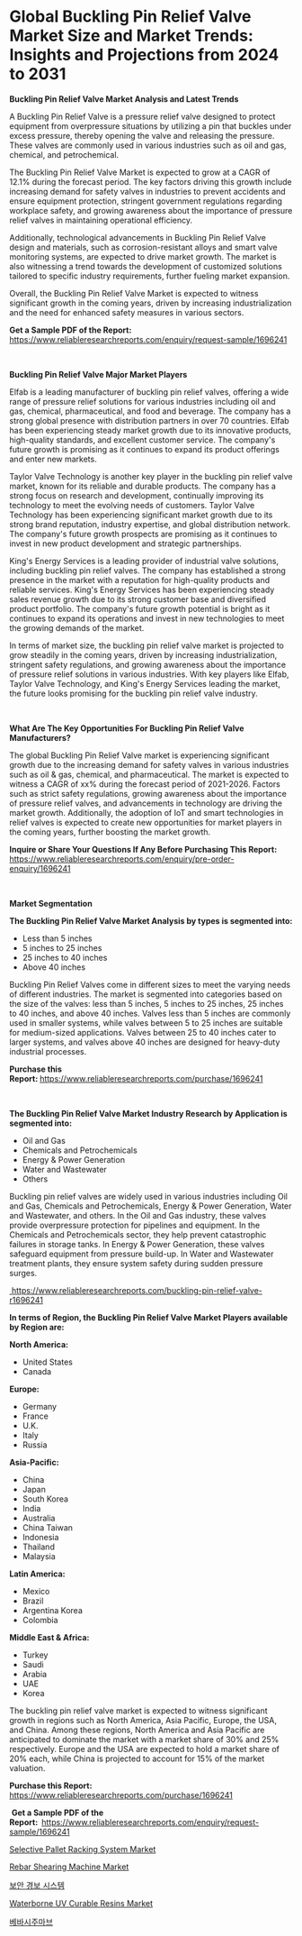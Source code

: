 <p><h1>Global Buckling Pin Relief Valve Market Size and Market Trends: Insights and Projections from 2024 to 2031</h1></p><p><strong>Buckling Pin Relief Valve Market Analysis and Latest Trends</strong></p>
<p><p>A Buckling Pin Relief Valve is a pressure relief valve designed to protect equipment from overpressure situations by utilizing a pin that buckles under excess pressure, thereby opening the valve and releasing the pressure. These valves are commonly used in various industries such as oil and gas, chemical, and petrochemical.</p><p>The Buckling Pin Relief Valve Market is expected to grow at a CAGR of 12.1% during the forecast period. The key factors driving this growth include increasing demand for safety valves in industries to prevent accidents and ensure equipment protection, stringent government regulations regarding workplace safety, and growing awareness about the importance of pressure relief valves in maintaining operational efficiency.</p><p>Additionally, technological advancements in Buckling Pin Relief Valve design and materials, such as corrosion-resistant alloys and smart valve monitoring systems, are expected to drive market growth. The market is also witnessing a trend towards the development of customized solutions tailored to specific industry requirements, further fueling market expansion.</p><p>Overall, the Buckling Pin Relief Valve Market is expected to witness significant growth in the coming years, driven by increasing industrialization and the need for enhanced safety measures in various sectors.</p></p>
<p><strong>Get a Sample PDF of the Report:&nbsp;</strong> <a href="https://www.reliableresearchreports.com/enquiry/request-sample/1696241">https://www.reliableresearchreports.com/enquiry/request-sample/1696241</a></p>
<p>&nbsp;</p>
<p><strong>Buckling Pin Relief Valve Major Market Players</strong></p>
<p><p>Elfab is a leading manufacturer of buckling pin relief valves, offering a wide range of pressure relief solutions for various industries including oil and gas, chemical, pharmaceutical, and food and beverage. The company has a strong global presence with distribution partners in over 70 countries. Elfab has been experiencing steady market growth due to its innovative products, high-quality standards, and excellent customer service. The company's future growth is promising as it continues to expand its product offerings and enter new markets.</p><p>Taylor Valve Technology is another key player in the buckling pin relief valve market, known for its reliable and durable products. The company has a strong focus on research and development, continually improving its technology to meet the evolving needs of customers. Taylor Valve Technology has been experiencing significant market growth due to its strong brand reputation, industry expertise, and global distribution network. The company's future growth prospects are promising as it continues to invest in new product development and strategic partnerships.</p><p>King's Energy Services is a leading provider of industrial valve solutions, including buckling pin relief valves. The company has established a strong presence in the market with a reputation for high-quality products and reliable services. King's Energy Services has been experiencing steady sales revenue growth due to its strong customer base and diversified product portfolio. The company's future growth potential is bright as it continues to expand its operations and invest in new technologies to meet the growing demands of the market.</p><p>In terms of market size, the buckling pin relief valve market is projected to grow steadily in the coming years, driven by increasing industrialization, stringent safety regulations, and growing awareness about the importance of pressure relief solutions in various industries. With key players like Elfab, Taylor Valve Technology, and King's Energy Services leading the market, the future looks promising for the buckling pin relief valve industry.</p></p>
<p>&nbsp;</p>
<p><strong>What Are The Key Opportunities For Buckling Pin Relief Valve Manufacturers?</strong></p>
<p><p>The global Buckling Pin Relief Valve market is experiencing significant growth due to the increasing demand for safety valves in various industries such as oil & gas, chemical, and pharmaceutical. The market is expected to witness a CAGR of xx% during the forecast period of 2021-2026. Factors such as strict safety regulations, growing awareness about the importance of pressure relief valves, and advancements in technology are driving the market growth. Additionally, the adoption of IoT and smart technologies in relief valves is expected to create new opportunities for market players in the coming years, further boosting the market growth.</p></p>
<p><strong>Inquire or Share Your Questions If Any Before Purchasing This Report:</strong> <a href="https://www.reliableresearchreports.com/enquiry/pre-order-enquiry/1696241">https://www.reliableresearchreports.com/enquiry/pre-order-enquiry/1696241</a></p>
<p>&nbsp;</p>
<p><strong>Market Segmentation</strong></p>
<p><strong>The Buckling Pin Relief Valve Market Analysis by types is segmented into:</strong></p>
<p><ul><li>Less than 5 inches</li><li>5 inches to 25 inches</li><li>25 inches to 40 inches</li><li>Above 40 inches</li></ul></p>
<p><p>Buckling Pin Relief Valves come in different sizes to meet the varying needs of different industries. The market is segmented into categories based on the size of the valves: less than 5 inches, 5 inches to 25 inches, 25 inches to 40 inches, and above 40 inches. Valves less than 5 inches are commonly used in smaller systems, while valves between 5 to 25 inches are suitable for medium-sized applications. Valves between 25 to 40 inches cater to larger systems, and valves above 40 inches are designed for heavy-duty industrial processes.</p></p>
<p><strong>Purchase this Report:&nbsp;</strong><a href="https://www.reliableresearchreports.com/purchase/1696241">https://www.reliableresearchreports.com/purchase/1696241</a></p>
<p>&nbsp;</p>
<p><strong>The Buckling Pin Relief Valve Market Industry Research by Application is segmented into:</strong></p>
<p><ul><li>Oil and Gas</li><li>Chemicals and Petrochemicals</li><li>Energy & Power Generation</li><li>Water and Wastewater</li><li>Others</li></ul></p>
<p><p>Buckling pin relief valves are widely used in various industries including Oil and Gas, Chemicals and Petrochemicals, Energy & Power Generation, Water and Wastewater, and others. In the Oil and Gas industry, these valves provide overpressure protection for pipelines and equipment. In the Chemicals and Petrochemicals sector, they help prevent catastrophic failures in storage tanks. In Energy & Power Generation, these valves safeguard equipment from pressure build-up. In Water and Wastewater treatment plants, they ensure system safety during sudden pressure surges.</p></p>
<p><a href="https://www.reliableresearchreports.com/buckling-pin-relief-valve-r1696241">&nbsp;https://www.reliableresearchreports.com/buckling-pin-relief-valve-r1696241</a></p>
<p><strong>In terms of Region, the Buckling Pin Relief Valve Market Players available by Region are:</strong></p>
<p>
    <p> <strong> North America: </strong>
        <ul>
            <li>United States</li>
            <li>Canada</li>
        </ul>
        </p> 
    <p> <strong> Europe: </strong>
        <ul>
            <li>Germany</li>
            <li>France</li>
            <li>U.K.</li>
            <li>Italy</li>
            <li>Russia</li>
        </ul>
        </p> 
    <p> <strong> Asia-Pacific: </strong>
        <ul>
            <li>China</li>
            <li>Japan</li>
            <li>South Korea</li>
            <li>India</li>
            <li>Australia</li>
            <li>China Taiwan</li>
            <li>Indonesia</li>
            <li>Thailand</li>
            <li>Malaysia</li>
        </ul>
        </p> 
    <p> <strong> Latin America: </strong>
        <ul>
            <li>Mexico</li>
            <li>Brazil</li>
            <li>Argentina Korea</li>
            <li>Colombia</li>
        </ul>
        </p> 
    <p> <strong> Middle East & Africa: </strong>
        <ul>
            <li>Turkey</li>
            <li>Saudi</li>
            <li>Arabia</li>
            <li>UAE</li>
            <li>Korea</li>
        </ul>
    </p>
    </p>
<p><p>The buckling pin relief valve market is expected to witness significant growth in regions such as North America, Asia Pacific, Europe, the USA, and China. Among these regions, North America and Asia Pacific are anticipated to dominate the market with a market share of 30% and 25% respectively. Europe and the USA are expected to hold a market share of 20% each, while China is projected to account for 15% of the market valuation.</p></p>
<p><strong>Purchase this Report: </strong><a href="https://www.reliableresearchreports.com/purchase/1696241">https://www.reliableresearchreports.com/purchase/1696241</a></p>
<p>&nbsp;<strong>Get a Sample PDF of the Report:&nbsp;&nbsp;</strong><a href="https://www.reliableresearchreports.com/enquiry/request-sample/1696241">https://www.reliableresearchreports.com/enquiry/request-sample/1696241</a></p>
<p><strong></strong></p>
<p><p><a href="https://github.com/myacatherineblakecaczo9vcsw/Market-Research-Report-List-2/blob/main/selective-pallet-racking-system-market.md">Selective Pallet Racking System Market</a></p><p><a href="https://github.com/irfadac/Market-Research-Report-List-2/blob/main/rebar-shearing-machine-market.md">Rebar Shearing Machine Market</a></p><p><a href="https://github.com/ZacharyScthmitt4465/Market-Research-Report-List-1/blob/main/870094425212.md">보안 경보 시스템</a></p><p><a href="https://issuu.com/reportprime-2/docs/waterborne-uv-curable-resins-market-size-2030.pptx">Waterborne UV Curable Resins Market</a></p><p><a href="https://medium.com/@whitneymurphy1982/%EB%B2%A0%EB%B0%94%EC%8B%9C%EC%A3%BC%EB%A7%99-%EC%8B%9C%EC%9E%A5-%EC%A1%B0%EC%82%AC-%EB%B3%B4%EA%B3%A0%EC%84%9C-%EA%B7%B8-%EC%97%AD%EC%82%AC-%EB%B0%8F-2024%EB%85%84%EC%97%90%EC%84%9C-2031%EB%85%84%EA%B9%8C%EC%A7%80%EC%9D%98-%EC%98%88%EC%B8%A1-353c407600f0">베바시주마브</a></p></p>